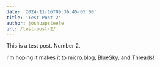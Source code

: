 ```yaml
---
date: '2024-11-16T09:36:45-05:00'
title: 'Test Post 2'
author: joshuapsteele
url: /test-post-2/
---
```


This is a test post. Number 2. 

I'm hoping it makes it to micro.blog, BlueSky, and Threads!